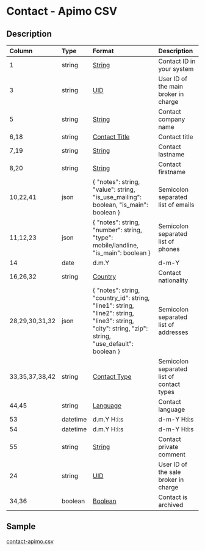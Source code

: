 # Contact - Apimo CSV

## Description

| Column | Type | Format | Description |
| :--- | :--- | :--- | :--- |
| 1 | string | [String](https://en.wikipedia.org/wiki/String_(computer_science)) | Contact ID in your system |
| 3 | string | [UID](https://en.wikipedia.org/wiki/Unique_identifier) | User ID of the main broker in charge |
| 5 | string | [String](https://en.wikipedia.org/wiki/String_(computer_science)) | Contact company name |
| 6,18 | string | [Contact Title](../values/contact_title_id.md) | Contact title |
| 7,19 | string | [String](https://en.wikipedia.org/wiki/String_(computer_science)) | Contact lastname |
| 8,20 | string | [String](https://en.wikipedia.org/wiki/String_(computer_science)) | Contact firstname |
| 10,22,41 | json | { "notes": string, "value": string, "is_use_mailing": boolean, "is_main": boolean } | Semicolon separated list of emails |
| 11,12,23 | json | { "notes": string, "number": string, "type": mobile/landline, "is_main": boolean } | Semicolon separated list of phones |
| 14 | date | d.m.Y | d-m-Y | Y-m-d | Contact birthdate |
| 16,26,32 | string | [Country](../values/country_id.md) | Contact nationality |
| 28,29,30,31,32 | json | { "notes": string, "country_id": string, "line1": string, "line2": string, "line3": string, "city": string, "zip": string, "use_default": boolean } | Semicolon separated list of addresses |
| 33,35,37,38,42 | string | [Contact Type](../values/contact_type_id.md) | Semicolon separated list of contact types |
| 44,45 | string | [Language](../values/language_id.md) | Contact language |
| 53 | datetime | d.m.Y H:i:s | d-m-Y H:i:s | Y-m-d H:i:s | Contact creation date & time |
| 54 | datetime | d.m.Y H:i:s | d-m-Y H:i:s | Y-m-d H:i:s | Contact update date & time |
| 55 | string | [String](https://en.wikipedia.org/wiki/String_(computer_science)) | Contact private comment |
| 24 | string | [UID](https://en.wikipedia.org/wiki/Unique_identifier) | User ID of the sale broker in charge |
| 34,36 | boolean | [Boolean](https://en.wikipedia.org/wiki/Boolean_data_type) | Contact is archived |

## Sample

[contact-apimo.csv](../samples/contact-apimo.csv)
```

```
